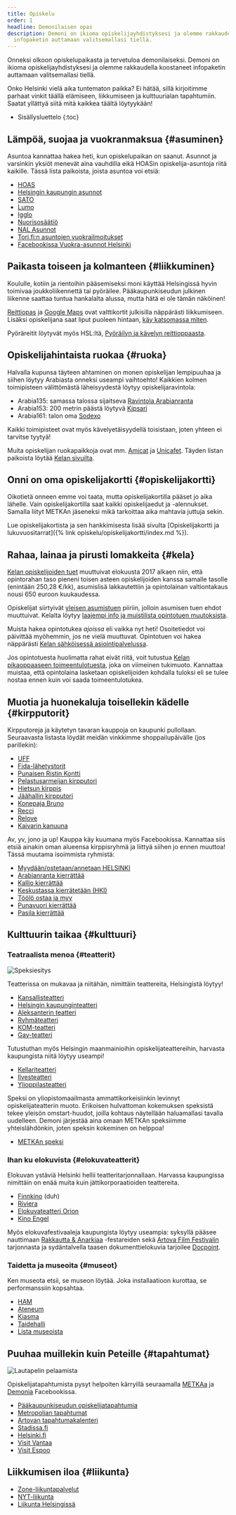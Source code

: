 ```yaml
---
title: Opiskelu
order: 1
headline: Demonilaisen opas
description: Demoni on ikioma opiskelijayhdistyksesi ja olemme rakkaudella koostaneet
  infopaketin auttamaan valitsemallasi tiellä.
---
```


Onneksi olkoon opiskelupaikasta ja tervetuloa demonilaiseksi. Demoni on ikioma opiskelijayhdistyksesi ja olemme rakkaudella koostaneet infopaketin auttamaan valitsemallasi tiellä.

Onko Helsinki vielä aika tuntematon paikka? Ei hätää, sillä kirjoitimme parhaat vinkit täällä elämiseen, liikkumiseen ja kulttuurialan tapahtumiin. Saatat yllättyä siitä mitä kaikkea täältä löytyykään!

* Sisällysluettelo
{:toc}

## Lämpöä, suojaa ja vuokranmaksua {#asuminen}

Asuntoa kannattaa hakea heti, kun opiskelupaikan on saanut. Asunnot ja varsinkin yksiöt menevät aina vauhdilla eikä HOASin opiskelija-asuntoja riitä kaikille. Tässä lista paikoista, joista asuntoa voi etsiä:

* [HOAS](http://www.hoas.fi/)
* [Helsingin kaupungin asunnot](http://www.hekaoy.fi/)
* [SATO](https://www.sato.fi/fi)
* [Lumo](https://lumo.fi/)
* [Igglo](http://www.igglo.com/)
* [Nuorisosäätiö](https://www.nuorisosaatio.fi/)
* [NAL Asunnot](http://www.alkuasunnot.fi/)
* [Tori.fi:n asuntojen vuokrailmoitukset](https://www.tori.fi/uusimaa/asunnot?ca=18&cg=1010&st=u&w=118&m=313)
* [Facebookissa Vuokra-asunnot Helsinki](https://www.facebook.com/groups/235368102105/)

## Paikasta toiseen ja kolmanteen {#liikkuminen}

Koululle, kotiin ja rientoihin pääsemiseksi moni käyttää Helsingissä hyvin toimivaa joukkoliikennettä tai pyöräilee. Pääkaupunkiseudun julkinen liikenne saattaa tuntua
hankalalta alussa, mutta hätä ei ole tämän näköinen!

[Reittiopas](https://www.reittiopas.fi/) ja [Google Maps](https://www.google.com/maps/) ovat valttikortit julkisilla näppärästi liikkumiseen. Lisäksi opiskelijana saat liput puoleen hintaan, [käy katsomassa miten](https://www.hsl.fi/liput-ja-hinnat/alennusliput/opiskelijat).

Pyöräreitit löytyvät myös HSL:ltä, [Pyöräilyn ja kävelyn reittioppaasta](https://pk.reittiopas.fi/).

## Opiskelijahintaista ruokaa {#ruoka}

Halvalla kupunsa täyteen ahtaminen on monen opiskelijan lempipuuhaa ja siihen löytyy Arabiasta onneksi useampi vaihtoehto! Kaikkien kolmen toimipisteen välittömästä läheisyydestä löytyy opiskelijaravintola:

* Arabia135: samassa talossa sijaitseva [Ravintola Arabianranta](http://www.compass-group.fi/Ravintolat/Helsinki/ravintola-arabianranta/Opiskelija-Lounaslista/)
* Arabia153: 200&nbsp;metrin päästä löytyvä [Kipsari](http://kipsari.com/)
* Arabia161: talon oma [Sodexo](http://www.sodexo.fi/hameentie)

Kaikki toimipisteet ovat myös kävelyetäisyydellä toisistaan, joten yhteen ei tarvitse tyytyä!

Muita opiskelijan ruokapaikkoja ovat mm. [Amicat](http://www.amica.fi/) ja [Unicafet](http://www.unicafe.fi/). Täyden listan paikoista löytää [Kelan sivuilta](https://asiointi.kela.fi/opiskelijaravintolahaku/OpruokaApplication?karttalinkki=suo08000091).

## Onni on oma opiskelijakortti {#opiskelijakortti}

Oikotietä onneen emme voi taata, mutta opiskelijakortilla pääset jo aika lähelle. Vain opiskelijakortilla saat kaikki opiskelijaedut ja -alennukset. Samalla liityt METKAn jäseneksi mikä tarkoittaa aika mahtavia juttuja sekin.

Lue opiskelijakortista ja sen hankkimisesta lisää sivulta [Opiskelijakortti ja lukuvuositarrat]({% link opiskelu/opiskelijakortti/index.md %}).

## Rahaa, lainaa ja pirusti lomakkeita {#kela}

[Kelan opiskelijoiden tuet](http://www.kela.fi/opintotuki) muuttuivat elokuusta&nbsp;2017 alkaen niin, että opintorahan taso pieneni toisen asteen opiskelijoiden kanssa samalle tasolle (enintään 250,28&nbsp;&euro;/kk), asumislisä lakkautettiin ja opintolainan valtiontakaus nousi 650&nbsp;euroon kuukaudessa.

Opiskelijat siirtyivät [yleisen asumistuen](http://www.kela.fi/yleinen-asumistuki) piiriin, jolloin asumisen tuen ehdot muuttuivat. Kelalta löytyy [laajempi info ja muistilista opintotuen muutoksista](http://www.kela.fi/opiskelijoiden-tukien-muutokset).

Muista hakea opintotukea *ajoissa* eli vaikka nyt heti! Osoitetiedot voi päivittää myöhemmin, jos ne vielä muuttuvat. Opintotuen voi hakea näppärästi [Kelan sähköisessä asiointipalvelussa](https://easiointi.kela.fi/go_app).

Jos opintotuesta huolimatta rahat eivät riitä, voit tutustua [Kelan pikaoppaaseen toimeentulotuesta](http://www.kela.fi/toimeentulotuki-pikaopas), joka on viimeinen tukimuoto. Kannattaa muistaa, että opintolaina lasketaan opiskelijoiden kohdalla tuloksi eli se tulee nostaa ennen kuin voi saada toimeentulotukea.

## Muotia ja huonekaluja toisellekin kädelle {#kirpputorit}

Kirpputoreja ja käytetyn tavaran kauppoja on kaupunki pullollaan. Seuraavasta listasta löydät meidän vinkkimme shoppailupäivälle (jos parillekin):

* [UFF](http://uff.fi/myymalat/)
* [Fida-lähetystorit](https://www.lahetystorit.fi/)
* [Punaisen Ristin Kontti](https://kontti.punainenristi.fi/helsinki)
* [Pelastusarmeijan kirpputori](https://www.pelastusarmeija.fi/kirpputori)
* [Hietsun kirppis](https://www.hietsunkirppis.fi/heltu/)
* [Jäähallin kirpputori](http://www.helsinginjaahalli.fi/fin/index.php/kirpputori)
* [Konepaja Bruno](http://www.konepajanbruno.fi/)
* [Recci](http://recci.fi/)
* [Relove](http://www.relove.fi/)
* [Kaivarin kanuuna](http://kaivarinkanuuna.fi/)

Av, yv, jono ja up! Kauppa käy kuumana myös Facebookissa. Kannattaa siis etsiä ainakin oman alueensa kirppisryhmä ja liittyä siihen jo ennen muuttoa! Tässä muutama isoimmista ryhmistä:

* [Myydään/ostetaan/annetaan HELSINKI](https://www.facebook.com/groups/233206050116034/)
* [Arabianranta kierrättää](https://www.facebook.com/groups/243120345787175/)
* [Kallio kierrättää](https://www.facebook.com/groups/576554655712623/)
* [Keskustassa kierrätetään (HKI)](https://www.facebook.com/groups/232939806891822/)
* [Töölö ostaa ja myy](https://www.facebook.com/groups/246533015486390/)
* [Punavuori kierrättää](https://www.facebook.com/groups/171384056381142/)
* [Pasila kierrättää](https://www.facebook.com/groups/231150917035397/)

## Kulttuurin taikaa {#kulttuuri}

### Teatraalista menoa {#teatterit}

![Speksiesitys](/assets/photos/metkanspeksi.jpg)

Teatterissa on mukavaa ja niitähän, nimittäin teattereita, Helsingistä löytyy!

* [Kansallisteatteri](http://www.kansallisteatteri.fi/)
* [Helsingin kaupunginteatteri](https://hkt.fi/)
* [Aleksanterin teatteri](http://www.aleksanterinteatteri.fi/)
* [Ryhmäteatteri](http://www.ryhmateatteri.fi/)
* [KOM-teatteri](http://www.kom-teatteri.fi/)
* [Gay-teatteri](http://www.gayteatteri.info/)

Tutustuthan myös Helsingin maanmainioihin opiskelijateattereihin, harvasta kaupungista niitä löytyy useampi!

* [Kellariteatteri](http://www.kellariteatteri.fi/)
* [Ilvesteatteri](http://www.ilvesteatteri.fi/)
* [Ylioppilasteatteri](http://www.ylioppilasteatteri.fi/)

Speksi on yliopistomaailmasta ammattikorkeisiinkin levinnyt opiskelijateatterin muoto. Erikoisen hulvattoman kokemuksen speksistä tekee yleisön omstart-huudot, joilla kohtaus näytellään haluamallasi tavalla uudelleen. Demoni järjestää aina omaan METKAn speksiimme yhteislähdönkin, joten speksin kokeminen on helppoa!

* [METKAn speksi](http://metkaweb.fi/speksi/)

### Ihan ku elokuvista {#elokuvateatterit}

Elokuvan ystäviä Helsinki hellii teatteritarjonnallaan. Harvassa kaupungissa nimittäin on enää muita kuin jättikorporaatioiden teattereita.

* [Finnkino](http://www.finnkino.fi/) (duh)
* [Riviera](https://www.rivierakallio.fi/)
* [Elokuvateatteri Orion](https://kavi.fi/)
* [Kino Engel](http://www.cinemamondo.fi/)

Myös elokuvafestivaaleja kaupungista löytyy useampia: syksyllä pääsee nauttimaan [Rakkautta & Anarkiaa](http://hiff.fi/) -festareiden sekä [Artova Film Festivalin](http://artova.fi/tapahtumat/artova-film-festival) tarjonnasta ja sydäntalvella taasen dokumenttielokuvia tarjoilee [Docpoint](http://docpoint.info/).

### Taidetta ja museoita {#museot}

Ken museota etsii, se museon löytää. Joka installaatioon kurottaa, se performanssiin kopsahtaa.

* [HAM](https://www.hamhelsinki.fi/)
* [Ateneum](http://www.ateneum.fi/)
* [Kiasma](http://www.kiasma.fi/)
* [Taidehalli](http://taidehalli.fi/)
* [Lista museoista](http://www.museot.fi/)

## Puuhaa muillekin kuin Peteille {#tapahtumat}

![Lautapelin pelaamista](/assets/photos/peli.jpg)

Opiskelijatapahtumista pysyt helpoiten kärryillä seuraamalla [METKAa](https://www.facebook.com/opiskelijakuntametka/) ja [Demonia](https://www.facebook.com/opiskelijayhdistysdemoni/) Facebookissa.

* [Pääkaupunkiseudun opiskelijatapahtumia](http://metkaweb.fi/toiminta/tapahtumat/)
* [Metropolian tapahtumat](http://www.metropolia.fi/ajankohtaista/tapahtumat/)
* [Artovan tapahtumakalenteri](http://artova.fi/tapahtumat/tapahtumakalenteri)
* [Stadissa.fi](http://www.stadissa.fi/)
* [Helsinki.fi](https://www.helsinki.fi/fi)
* [Visit Vantaa](https://www.visitvantaa.fi/)
* [Visit Espoo](https://www.visitespoo.fi/fi/)

## Liikkumisen iloa {#liikunta}

* [Zone-liikuntapalvelut](http://zonesports.fi/)
* [NYT-liikunta](http://nytliikunta.fi/)
* [Liikunta Helsingissä](https://www.hel.fi/liv/fi)
